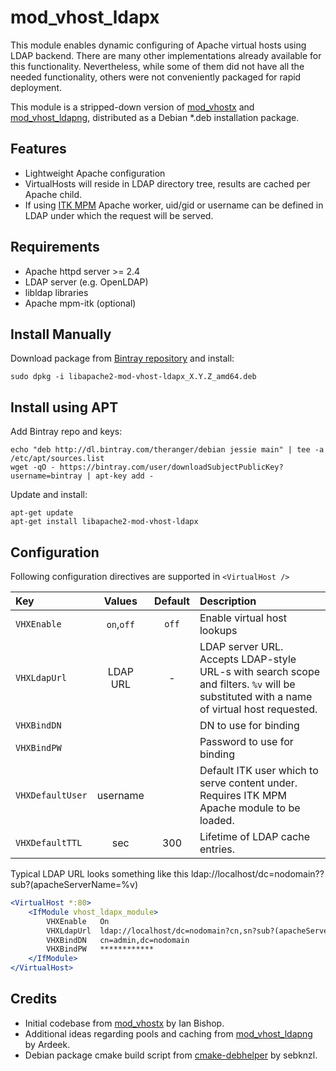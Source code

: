 mod_vhost_ldapx
===============
This module enables dynamic configuring of Apache virtual hosts using LDAP backend. There are many other implementations already available for
this functionality. Nevertheless, while some of them did not have all the needed functionality, others were not conveniently packaged for rapid deployment.

This module is a stripped-down version of [mod_vhostx](https://github.com/porjo/mod_vhostx) and [mod_vhost_ldapng](https://github.com/Ardeek/mod-vhost-ldap-ng), distributed as a Debian *.deb installation package.

Features
--------
* Lightweight Apache configuration
* VirtualHosts will reside in LDAP directory tree, results are cached per Apache child.
* If using [ITK MPM](http://mpm-itk.sesse.net) Apache worker, uid/gid or username can be defined in LDAP under which the request will be served.

Requirements
------------
* Apache httpd server >= 2.4
* LDAP server (e.g. OpenLDAP)
* libldap libraries
* Apache mpm-itk (optional)

Install Manually
----------------
Download package from [Bintray repository](https://bintray.com/theranger/debian/mod_vhost_ldapx/_latestVersion) and install:
```
sudo dpkg -i libapache2-mod-vhost-ldapx_X.Y.Z_amd64.deb
```

Install using APT
-----------------
Add Bintray repo and keys:
```
echo "deb http://dl.bintray.com/theranger/debian jessie main" | tee -a /etc/apt/sources.list
wget -qO - https://bintray.com/user/downloadSubjectPublicKey?username=bintray | apt-key add -
```
Update and install:
```
apt-get update
apt-get install libapache2-mod-vhost-ldapx
```

Configuration
-------------
Following configuration directives are supported in `<VirtualHost />`

Key					| Values		| Default	| Description
:---				| :---:			| :---:		| :---
`VHXEnable`			| `on`,`off`	| `off`   	| Enable virtual host lookups
`VHXLdapUrl`		| LDAP URL		| - | LDAP server URL. Accepts LDAP-style URL-s with search scope and filters. `%v` will be substituted with a name of virtual host requested.
`VHXBindDN`			| 				|			| DN to use for binding
`VHXBindPW`			|				|			| Password to use for binding
`VHXDefaultUser`	| username		| 			| Default ITK user which to serve content under. Requires ITK MPM Apache module to be loaded.
`VHXDefaultTTL`		| sec			| 300 		| Lifetime of LDAP cache entries.

Typical LDAP URL looks something like this ldap://localhost/dc=nodomain??sub?(apacheServerName=%v)

```apache
<VirtualHost *:80>
	<IfModule vhost_ldapx_module>
		VHXEnable	On
		VHXLdapUrl	ldap://localhost/dc=nodomain?cn,sn?sub?(apacheServerName=%v)
		VHXBindDN	cn=admin,dc=nodomain
		VHXBindPW	************
	</IfModule>
</VirtualHost>
```

Credits
--------
* Initial codebase from [mod_vhostx](https://github.com/porjo/mod_vhostx) by Ian Bishop.
* Additional ideas regarding pools and caching from [mod_vhost_ldapng](https://github.com/Ardeek/mod-vhost-ldap-ng) by Ardeek.
* Debian package cmake build script from [cmake-debhelper](https://github.com/sebknzl/cmake-debhelper) by sebknzl.